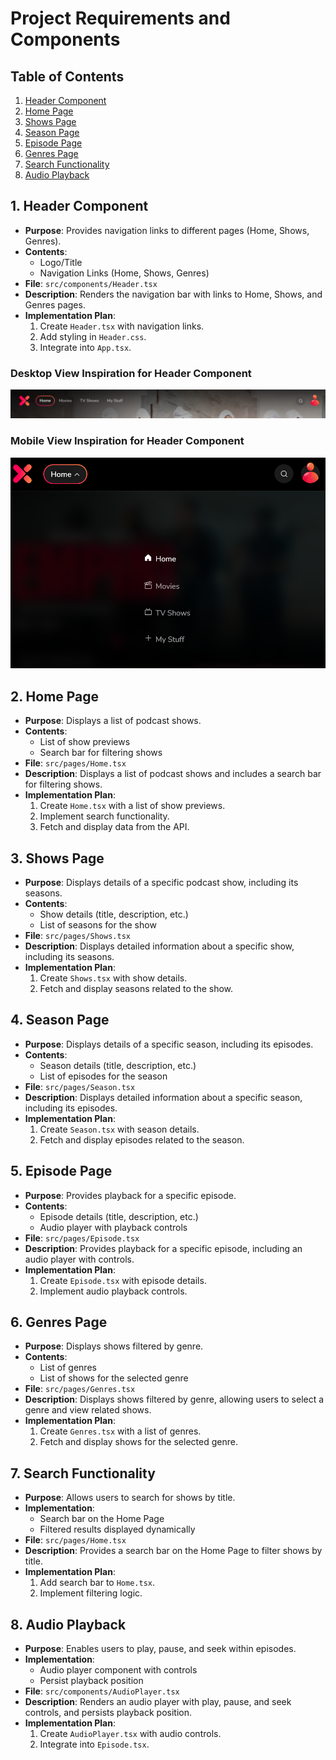 # Project Requirements and Components

## Table of Contents
1. [Header Component](#1-header-component)
2. [Home Page](#2-home-page)
3. [Shows Page](#3-shows-page)
4. [Season Page](#4-season-page)
5. [Episode Page](#5-episode-page)
6. [Genres Page](#6-genres-page)
7. [Search Functionality](#7-search-functionality)
8. [Audio Playback](#8-audio-playback)

## 1. Header Component
- **Purpose**: Provides navigation links to different pages (Home, Shows, Genres).
- **Contents**:
  - Logo/Title
  - Navigation Links (Home, Shows, Genres)
- **File**: `src/components/Header.tsx`
- **Description**: Renders the navigation bar with links to Home, Shows, and Genres pages.
- **Implementation Plan**:
  1. Create `Header.tsx` with navigation links.
  2. Add styling in `Header.css`.
  3. Integrate into `App.tsx`.

### Desktop View Inspiration for Header Component
![Alt text](src/assets/inspo_Images/header-desktop-view.png)

### Mobile View Inspiration for Header Component
![Alt text](src/assets/inspo_Images/header-mobile-view.png)


## 2. Home Page
- **Purpose**: Displays a list of podcast shows.
- **Contents**:
  - List of show previews
  - Search bar for filtering shows
- **File**: `src/pages/Home.tsx`
- **Description**: Displays a list of podcast shows and includes a search bar for filtering shows.
- **Implementation Plan**:
  1. Create `Home.tsx` with a list of show previews.
  2. Implement search functionality.
  3. Fetch and display data from the API.

## 3. Shows Page
- **Purpose**: Displays details of a specific podcast show, including its seasons.
- **Contents**:
  - Show details (title, description, etc.)
  - List of seasons for the show
- **File**: `src/pages/Shows.tsx`
- **Description**: Displays detailed information about a specific show, including its seasons.
- **Implementation Plan**:
  1. Create `Shows.tsx` with show details.
  2. Fetch and display seasons related to the show.

## 4. Season Page
- **Purpose**: Displays details of a specific season, including its episodes.
- **Contents**:
  - Season details (title, description, etc.)
  - List of episodes for the season
- **File**: `src/pages/Season.tsx`
- **Description**: Displays detailed information about a specific season, including its episodes.
- **Implementation Plan**:
  1. Create `Season.tsx` with season details.
  2. Fetch and display episodes related to the season.

## 5. Episode Page
- **Purpose**: Provides playback for a specific episode.
- **Contents**:
  - Episode details (title, description, etc.)
  - Audio player with playback controls
- **File**: `src/pages/Episode.tsx`
- **Description**: Provides playback for a specific episode, including an audio player with controls.
- **Implementation Plan**:
  1. Create `Episode.tsx` with episode details.
  2. Implement audio playback controls.

## 6. Genres Page
- **Purpose**: Displays shows filtered by genre.
- **Contents**:
  - List of genres
  - List of shows for the selected genre
- **File**: `src/pages/Genres.tsx`
- **Description**: Displays shows filtered by genre, allowing users to select a genre and view related shows.
- **Implementation Plan**:
  1. Create `Genres.tsx` with a list of genres.
  2. Fetch and display shows for the selected genre.

## 7. Search Functionality
- **Purpose**: Allows users to search for shows by title.
- **Implementation**: 
  - Search bar on the Home Page
  - Filtered results displayed dynamically
- **File**: `src/pages/Home.tsx`
- **Description**: Provides a search bar on the Home Page to filter shows by title.
- **Implementation Plan**:
  1. Add search bar to `Home.tsx`.
  2. Implement filtering logic.

## 8. Audio Playback
- **Purpose**: Enables users to play, pause, and seek within episodes.
- **Implementation**: 
  - Audio player component with controls
  - Persist playback position
- **File**: `src/components/AudioPlayer.tsx`
- **Description**: Renders an audio player with play, pause, and seek controls, and persists playback position.
- **Implementation Plan**:
  1. Create `AudioPlayer.tsx` with audio controls.
  2. Integrate into `Episode.tsx`.

